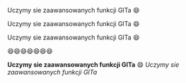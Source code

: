 Uczymy sie zaawansowanych funkcji GITa :smile:

Uczymy sie zaawansowanych funkcji GITa :smile:

Uczymy sie zaawansowanych funkcji GITa :smile:

:smile::smile::smile::smile::smile::smile::smile:

**Uczymy sie zaawansowanych funkcji GITa** :smile:
*Uczymy sie zaawansowanych funkcji GITa*
